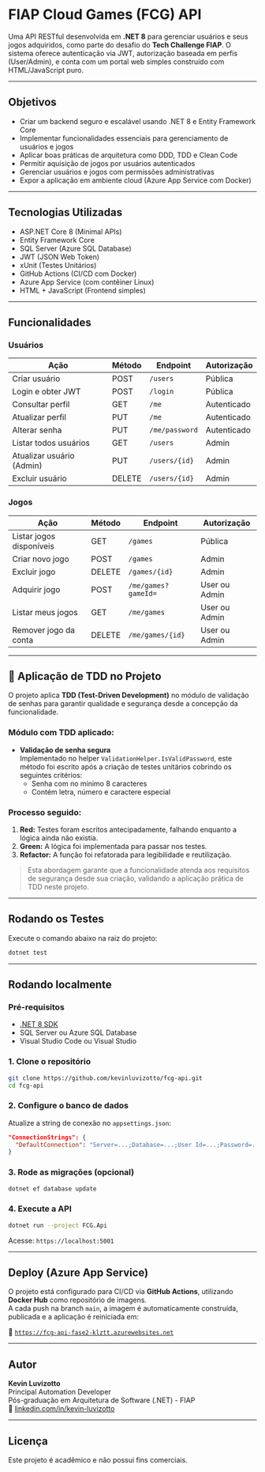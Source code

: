 # FIAP Cloud Games (FCG) API

Uma API RESTful desenvolvida em **.NET 8** para gerenciar usuários e seus jogos adquiridos, como parte do desafio do **Tech Challenge FIAP**. O sistema oferece autenticação via JWT, autorização baseada em perfis (User/Admin), e conta com um portal web simples construído com HTML/JavaScript puro.

---

## Objetivos

- Criar um backend seguro e escalável usando .NET 8 e Entity Framework Core
- Implementar funcionalidades essenciais para gerenciamento de usuários e jogos
- Aplicar boas práticas de arquitetura como DDD, TDD e Clean Code
- Permitir aquisição de jogos por usuários autenticados
- Gerenciar usuários e jogos com permissões administrativas
- Expor a aplicação em ambiente cloud (Azure App Service com Docker)

---

## Tecnologias Utilizadas

- ASP.NET Core 8 (Minimal APIs)
- Entity Framework Core
- SQL Server (Azure SQL Database)
- JWT (JSON Web Token)
- xUnit (Testes Unitários)
- GitHub Actions (CI/CD com Docker)
- Azure App Service (com contêiner Linux)
- HTML + JavaScript (Frontend simples)

---

## Funcionalidades

### Usuários

| Ação                      | Método | Endpoint          | Autorização   |
|---------------------------|--------|-------------------|---------------|
| Criar usuário             | POST   | `/users`          | Pública       |
| Login e obter JWT         | POST   | `/login`          | Pública       |
| Consultar perfil          | GET    | `/me`             | Autenticado   |
| Atualizar perfil          | PUT    | `/me`             | Autenticado   |
| Alterar senha             | PUT    | `/me/password`    | Autenticado   |
| Listar todos usuários     | GET    | `/users`          | Admin         |
| Atualizar usuário (Admin) | PUT    | `/users/{id}`     | Admin         |
| Excluir usuário           | DELETE | `/users/{id}`     | Admin         |

### Jogos

| Ação                      | Método | Endpoint              | Autorização     |
|---------------------------|--------|------------------------|-----------------|
| Listar jogos disponíveis  | GET    | `/games`              | Pública         |
| Criar novo jogo           | POST   | `/games`              | Admin           |
| Excluir jogo              | DELETE | `/games/{id}`         | Admin           |
| Adquirir jogo             | POST   | `/me/games?gameId=`   | User ou Admin   |
| Listar meus jogos         | GET    | `/me/games`           | User ou Admin   |
| Remover jogo da conta     | DELETE | `/me/games/{id}`      | User ou Admin   |

---

## 🔬 Aplicação de TDD no Projeto

O projeto aplica **TDD (Test-Driven Development)** no módulo de validação de senhas para garantir qualidade e segurança desde a concepção da funcionalidade.

### Módulo com TDD aplicado:

- **Validação de senha segura**  
  Implementado no helper `ValidationHelper.IsValidPassword`, este método foi escrito após a criação de testes unitários cobrindo os seguintes critérios:
  - Senha com no mínimo 8 caracteres
  - Contém letra, número e caractere especial

### Processo seguido:

1. **Red:** Testes foram escritos antecipadamente, falhando enquanto a lógica ainda não existia.  
2. **Green:** A lógica foi implementada para passar nos testes.  
3. **Refactor:** A função foi refatorada para legibilidade e reutilização.

> Esta abordagem garante que a funcionalidade atenda aos requisitos de segurança desde sua criação, validando a aplicação prática de TDD neste projeto.

---

## Rodando os Testes

Execute o comando abaixo na raiz do projeto:

```bash
dotnet test
```

---

## Rodando localmente

### Pré-requisitos

- [.NET 8 SDK](https://dotnet.microsoft.com/en-us/download)
- SQL Server ou Azure SQL Database
- Visual Studio Code ou Visual Studio

### 1. Clone o repositório

```bash
git clone https://github.com/kevinluvizotto/fcg-api.git
cd fcg-api
```

### 2. Configure o banco de dados

Atualize a string de conexão no `appsettings.json`:

```json
"ConnectionStrings": {
  "DefaultConnection": "Server=...;Database=...;User Id=...;Password=...;"
}
```

### 3. Rode as migrações (opcional)

```bash
dotnet ef database update
```

### 4. Execute a API

```bash
dotnet run --project FCG.Api
```

Acesse: `https://localhost:5001`

---

## Deploy (Azure App Service)

O projeto está configurado para CI/CD via **GitHub Actions**, utilizando **Docker Hub** como repositório de imagens.  
A cada push na branch `main`, a imagem é automaticamente construída, publicada e a aplicação é reiniciada em:

🔗 [`https://fcg-api-fase2-klztt.azurewebsites.net`](https://fcg-api-fase2-klztt.azurewebsites.net)

---

## Autor

**Kevin Luvizotto**  
Principal Automation Developer  
Pós-graduação em Arquitetura de Software (.NET) - FIAP  
🔗 [linkedin.com/in/kevin-luvizotto](https://linkedin.com/in/kevin-luvizotto)

---

## Licença

Este projeto é acadêmico e não possui fins comerciais.